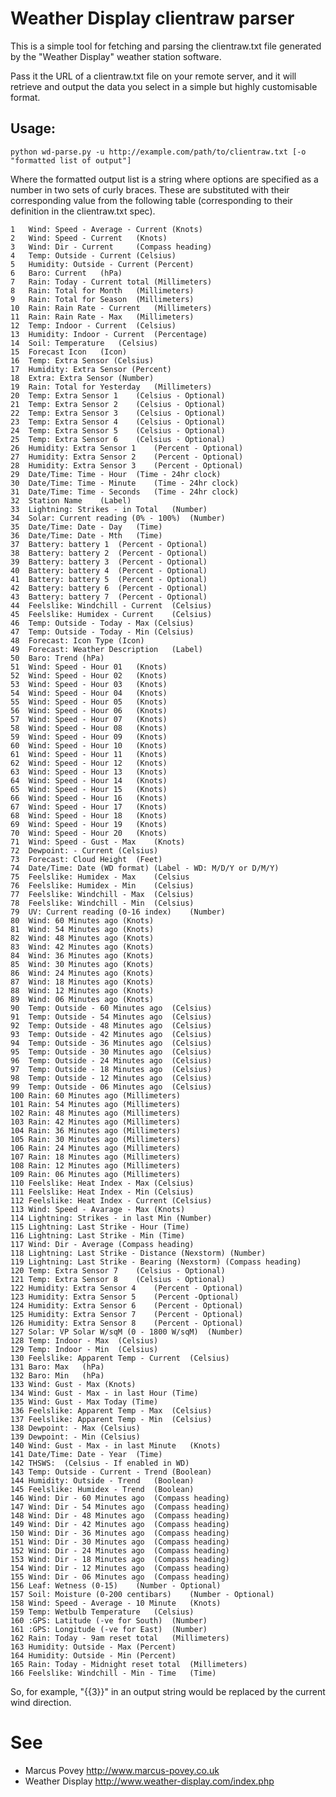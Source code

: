 Weather Display clientraw parser
================================
	
This is a simple tool for fetching and parsing the clientraw.txt file generated by the "Weather Display" weather station software.
	
Pass it the URL of a clientraw.txt file on your remote server, and it will retrieve and output the data you select in a simple but highly customisable format.
	
Usage:
------
	
	python wd-parse.py -u http://example.com/path/to/clientraw.txt [-o "formatted list of output"]
	
Where the formatted output list is a string where options are specified as a number in two sets of curly braces. These are substituted with their corresponding value from the following table (corresponding to their definition in the clientraw.txt spec).
	
	1	Wind: Speed - Average - Current	(Knots)
	2	Wind: Speed - Current	(Knots)
	3	Wind: Dir - Current		(Compass heading)
	4	Temp: Outside - Current	(Celsius)
	5	Humidity: Outside - Current	(Percent)
	6	Baro: Current	(hPa)
	7	Rain: Today - Current total	(Millimeters)
	8	Rain: Total for Month	(Millimeters)
	9	Rain: Total for Season	(Millimeters)
	10	Rain: Rain Rate - Current	(Millimeters)
	11	Rain: Rain Rate - Max	(Millimeters)
	12	Temp: Indoor - Current	(Celsius)
	13	Humidity: Indoor - Current	(Percentage)
	14	Soil: Temperature	(Celsius)
	15	Forecast Icon	(Icon)
	16	Temp: Extra Sensor (Celsius)
	17	Humidity: Extra Sensor (Percent)
	18	Extra: Extra Sensor (Number)
	19	Rain: Total for Yesterday	(Millimeters)
	20	Temp: Extra Sensor 1	(Celsius - Optional)
	21	Temp: Extra Sensor 2	(Celsius - Optional)
	22	Temp: Extra Sensor 3	(Celsius - Optional)
	23	Temp: Extra Sensor 4	(Celsius - Optional)
	24	Temp: Extra Sensor 5	(Celsius - Optional)
	25	Temp: Extra Sensor 6	(Celsius - Optional)
	26	Humidity: Extra Sensor 1	(Percent - Optional)
	27	Humidity: Extra Sensor 2	(Percent - Optional)
	28	Humidity: Extra Sensor 3	(Percent - Optional)
	29	Date/Time: Time - Hour	(Time - 24hr clock)
	30	Date/Time: Time - Minute 	(Time - 24hr clock)
	31	Date/Time: Time - Seconds	(Time - 24hr clock)
	32	Station Name	(Label)
	33	Lightning: Strikes - in Total	(Number)
	34	Solar: Current reading (0% - 100%)	(Number)
	35	Date/Time: Date - Day	(Time)
	36	Date/Time: Date - Mth	(Time)
	37	Battery: battery 1	(Percent - Optional)
	38	Battery: battery 2	(Percent - Optional)
	39	Battery: battery 3	(Percent - Optional)
	40	Battery: battery 4	(Percent - Optional)
	41	Battery: battery 5	(Percent - Optional)
	42	Battery: battery 6	(Percent - Optional)
	43	Battery: battery 7	(Percent - Optional)
	44	Feelslike: Windchill - Current	(Celsius)
	45	Feelslike: Humidex - Current	(Celsius)
	46	Temp: Outside - Today - Max	(Celsius)
	47	Temp: Outside - Today - Min	(Celsius)
	48	Forecast: Icon Type	(Icon)
	49	Forecast: Weather Description	(Label)
	50	Baro: Trend	(hPa)
	51	Wind: Speed - Hour 01	(Knots)
	52	Wind: Speed - Hour 02	(Knots)
	53	Wind: Speed - Hour 03	(Knots)
	54	Wind: Speed - Hour 04	(Knots)
	55	Wind: Speed - Hour 05	(Knots)
	56	Wind: Speed - Hour 06	(Knots)
	57	Wind: Speed - Hour 07	(Knots)
	58	Wind: Speed - Hour 08	(Knots)
	59	Wind: Speed - Hour 09	(Knots)
	60	Wind: Speed - Hour 10	(Knots)
	61	Wind: Speed - Hour 11	(Knots)
	62	Wind: Speed - Hour 12	(Knots)
	63	Wind: Speed - Hour 13	(Knots)
	64	Wind: Speed - Hour 14	(Knots)
	65	Wind: Speed - Hour 15	(Knots)
	66	Wind: Speed - Hour 16	(Knots)
	67	Wind: Speed - Hour 17	(Knots)
	68	Wind: Speed - Hour 18	(Knots)
	69	Wind: Speed - Hour 19	(Knots)
	70	Wind: Speed - Hour 20	(Knots)
	71	Wind: Speed - Gust - Max	(Knots)
	72	Dewpoint: - Current	(Celsius)
	73	Forecast: Cloud Height	(Feet)
	74	Date/Time: Date (WD format)	(Label - WD: M/D/Y or D/M/Y)
	75	Feelslike: Humidex - Max	(Celsius
	76	Feelslike: Humidex - Min	(Celsius)
	77	Feelslike: Windchill - Max	(Celsius)
	78	Feelslike: Windchill - Min	(Celsius)
	79	UV: Current reading (0-16 index)	(Number)
	80	Wind: 60 Minutes ago (Knots)
	81	Wind: 54 Minutes ago (Knots)
	82	Wind: 48 Minutes ago (Knots)
	83	Wind: 42 Minutes ago (Knots)
	84	Wind: 36 Minutes ago (Knots)
	85	Wind: 30 Minutes ago (Knots)
	86	Wind: 24 Minutes ago (Knots)
	87	Wind: 18 Minutes ago (Knots)
	88	Wind: 12 Minutes ago (Knots)
	89	Wind: 06 Minutes ago (Knots)
	90	Temp: Outside - 60 Minutes ago	(Celsius)
	91	Temp: Outside - 54 Minutes ago	(Celsius)
	92	Temp: Outside - 48 Minutes ago	(Celsius)
	93	Temp: Outside - 42 Minutes ago	(Celsius)
	94	Temp: Outside - 36 Minutes ago	(Celsius)
	95	Temp: Outside - 30 Minutes ago	(Celsius)
	96	Temp: Outside - 24 Minutes ago	(Celsius)
	97	Temp: Outside - 18 Minutes ago	(Celsius)
	98	Temp: Outside - 12 Minutes ago	(Celsius)
	99	Temp: Outside - 06 Minutes ago	(Celsius)
	100	Rain: 60 Minutes ago (Millimeters)
	101	Rain: 54 Minutes ago (Millimeters)
	102	Rain: 48 Minutes ago (Millimeters)
	103	Rain: 42 Minutes ago (Millimeters)
	104	Rain: 36 Minutes ago (Millimeters)
	105	Rain: 30 Minutes ago (Millimeters)
	106	Rain: 24 Minutes ago (Millimeters)
	107	Rain: 18 Minutes ago (Millimeters)
	108	Rain: 12 Minutes ago (Millimeters)
	109	Rain: 06 Minutes ago (Millimeters)
	110	Feelslike: Heat Index - Max	(Celsius)
	111	Feelslike: Heat Index - Min	(Celsius)
	112	Feelslike: Heat Index - Current	(Celsius)
	113	Wind: Speed - Avarage - Max	(Knots)
	114	Lightning: Strikes - in last Min (Number)
	115	Lightning: Last Strike - Hour (Time)
	116	Lightning: Last Strike - Min (Time)
	117	Wind: Dir - Average	(Compass heading)
	118	Lightning: Last Strike - Distance (Nexstorm) (Number)
	119	Lightning: Last Strike - Bearing (Nexstorm)	(Compass heading)
	120	Temp: Extra Sensor 7	(Celsius - Optional)
	121	Temp: Extra Sensor 8	(Celsius - Optional)
	122	Humidity: Extra Sensor 4	(Percent - Optional)
	123	Humidity: Extra Sensor 5	(Percent -Optional)
	124	Humidity: Extra Sensor 6	(Percent - Optional)
	125	Humidity: Extra Sensor 7	(Percent - Optional)
	126	Humidity: Extra Sensor 8	(Percent - Optional)
	127	Solar: VP Solar W/sqM (0 - 1800 W/sqM)	(Number)
	128	Temp: Indoor - Max	(Celsius)
	129	Temp: Indoor - Min	(Celsius)
	130	Feelslike: Apparent Temp - Current	(Celsius)
	131	Baro: Max	(hPa)
	132	Baro: Min	(hPa)
	133	Wind: Gust - Max (Knots)
	134	Wind: Gust - Max - in last Hour (Time)
	135	Wind: Gust - Max Today (Time)
	136	Feelslike: Apparent Temp - Max	(Celsius)
	137	Feelslike: Apparent Temp - Min	(Celsius)
	138	Dewpoint: - Max	(Celsius)
	139	Dewpoint: - Min	(Celsius)
	140	Wind: Gust - Max - in last Minute	(Knots)
	141	Date/Time: Date - Year	(Time)
	142	THSWS:	(Celsius - If enabled in WD)
	143	Temp: Outside - Current - Trend	(Boolean)
	144	Humidity: Outside - Trend	(Boolean)
	145	Feelslike: Humidex - Trend	(Boolean)
	146	Wind: Dir - 60 Minutes ago	(Compass heading)
	147	Wind: Dir - 54 Minutes ago	(Compass heading)
	148	Wind: Dir - 48 Minutes ago	(Compass heading)
	149	Wind: Dir - 42 Minutes ago	(Compass heading)
	150	Wind: Dir - 36 Minutes ago	(Compass heading)
	151	Wind: Dir - 30 Minutes ago	(Compass heading)
	152	Wind: Dir - 24 Minutes ago	(Compass heading)
	153	Wind: Dir - 18 Minutes ago	(Compass heading)
	154	Wind: Dir - 12 Minutes ago	(Compass heading)
	155	Wind: Dir - 06 Minutes ago	(Compass heading)
	156	Leaf: Wetness (0-15)	(Number - Optional)
	157	Soil: Moisture (0-200 centibars)	(Number - Optional)
	158	Wind: Speed - Average - 10 Minute	(Knots)
	159	Temp: Wetbulb Temperature	(Celsius)
	160	:GPS: Latitude (-ve for South)	(Number)
	161	:GPS: Longitude (-ve for East)	(Number)
	162	Rain: Today - 9am reset total	(Millimeters)
	163	Humidity: Outside - Max	(Percent)
	164	Humidity: Outside - Min	(Percent)
	165	Rain: Today - Midnight reset total	(Millimeters)
	166	Feelslike: Windchill - Min - Time	(Time)
	
So, for example, "{{3}}" in an output string would be replaced by the current wind direction.
	
See
===

 * Marcus Povey <http://www.marcus-povey.co.uk>
 * Weather Display <http://www.weather-display.com/index.php>
	 
